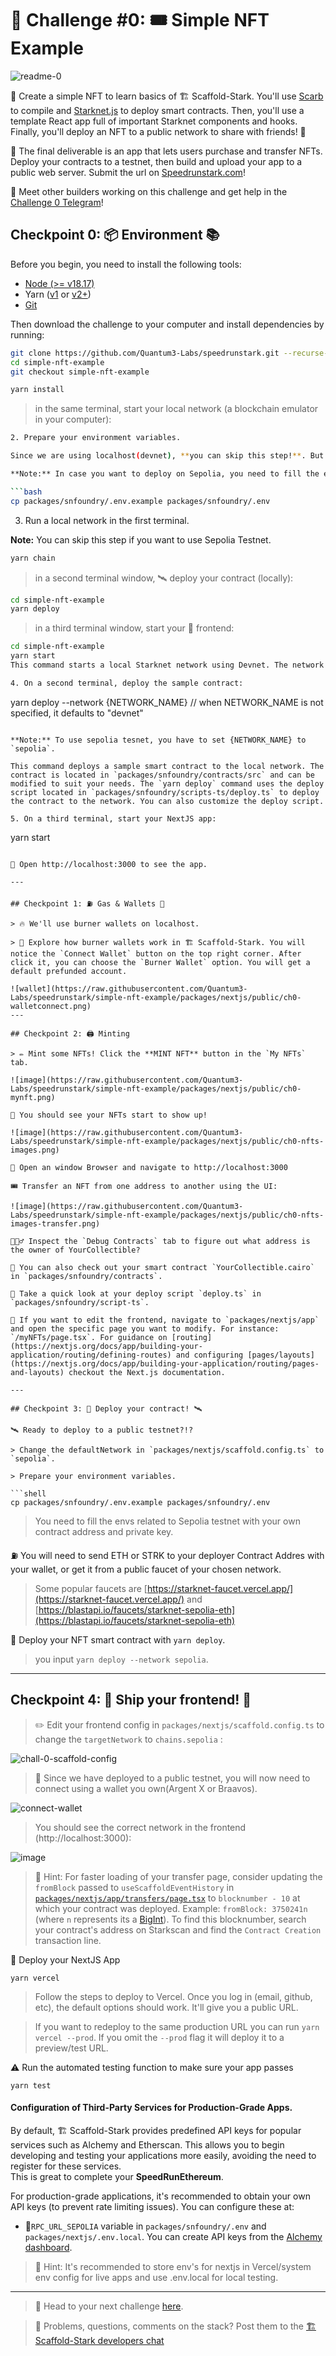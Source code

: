 # 🚩 Challenge #0: 🎟 Simple NFT Example

![readme-0](https://raw.githubusercontent.com/Quantum3-Labs/speedrunstark/4fa48a3fb7eb1319c3424b9b835fc6acdb1a9f00/packages/nextjs/public/hero.png)

🎫 Create a simple NFT to learn basics of 🏗 Scaffold-Stark. You'll use [Scarb](https://docs.swmansion.com/scarb/) to compile and [Starknet.js](https://www.starknetjs.com/) to deploy smart contracts. Then, you'll use a template React app full of important Starknet components and hooks. Finally, you'll deploy an NFT to a public network to share with friends! 🚀

🌟 The final deliverable is an app that lets users purchase and transfer NFTs. Deploy your contracts to a testnet, then build and upload your app to a public web server. Submit the url on [Speedrunstark.com](https://speedrunstark.com/)!

💬 Meet other builders working on this challenge and get help in the [Challenge 0 Telegram]()!

## Checkpoint 0: 📦 Environment 📚

Before you begin, you need to install the following tools:

- [Node (>= v18.17)](https://nodejs.org/en/download/)
- Yarn ([v1](https://classic.yarnpkg.com/en/docs/install/) or [v2+](https://yarnpkg.com/getting-started/install))
- [Git](https://git-scm.com/downloads)

Then download the challenge to your computer and install dependencies by running:

```sh
git clone https://github.com/Quantum3-Labs/speedrunstark.git --recurse-submodules simple-nft-example
cd simple-nft-example
git checkout simple-nft-example

yarn install
```

> in the same terminal, start your local network (a blockchain emulator in your computer):

```sh
2. Prepare your environment variables.

Since we are using localhost(devnet), **you can skip this step!**. But if you want use the .env file anyway, you can fill the envs related to devnet with any predeployed contract address and private key from starknet-devnet.

**Note:** In case you want to deploy on Sepolia, you need to fill the envs related to sepolia testnet with your own contract address and private key.

```bash
cp packages/snfoundry/.env.example packages/snfoundry/.env
```

3. Run a local network in the first terminal.

**Note:** You can skip this step if you want to use Sepolia Testnet.

```bash
yarn chain
```

> in a second terminal window, 🛰 deploy your contract (locally):

```sh
cd simple-nft-example
yarn deploy
```

> in a third terminal window, start your 📱 frontend:

```sh
cd simple-nft-example
yarn start
This command starts a local Starknet network using Devnet. The network runs on your local machine and can be used for testing and development. You can customize the network configuration in `scaffold.config.ts`.

4. On a second terminal, deploy the sample contract:

```
yarn deploy --network {NETWORK_NAME} // when NETWORK_NAME is not specified, it defaults to "devnet"
```

**Note:** To use sepolia tesnet, you have to set {NETWORK_NAME} to `sepolia`.

This command deploys a sample smart contract to the local network. The contract is located in `packages/snfoundry/contracts/src` and can be modified to suit your needs. The `yarn deploy` command uses the deploy script located in `packages/snfoundry/scripts-ts/deploy.ts` to deploy the contract to the network. You can also customize the deploy script.

5. On a third terminal, start your NextJS app:

```
yarn start
```

📱 Open http://localhost:3000 to see the app.

---

## Checkpoint 1: ⛽️ Gas & Wallets 👛

> 🔥 We'll use burner wallets on localhost.

> 👛 Explore how burner wallets work in 🏗 Scaffold-Stark. You will notice the `Connect Wallet` button on the top right corner. After click it, you can choose the `Burner Wallet` option. You will get a default prefunded account. 

![wallet](https://raw.githubusercontent.com/Quantum3-Labs/speedrunstark/simple-nft-example/packages/nextjs/public/ch0-walletconnect.png)
---

## Checkpoint 2: 🖨 Minting

> ✏️ Mint some NFTs! Click the **MINT NFT** button in the `My NFTs` tab.

![image](https://raw.githubusercontent.com/Quantum3-Labs/speedrunstark/simple-nft-example/packages/nextjs/public/ch0-mynft.png)

👀 You should see your NFTs start to show up!

![image](https://raw.githubusercontent.com/Quantum3-Labs/speedrunstark/simple-nft-example/packages/nextjs/public/ch0-nfts-images.png)

👛 Open an window Browser and navigate to http://localhost:3000

🎟 Transfer an NFT from one address to another using the UI:

![image](https://raw.githubusercontent.com/Quantum3-Labs/speedrunstark/simple-nft-example/packages/nextjs/public/ch0-nfts-images-transfer.png)

🕵🏻‍♂️ Inspect the `Debug Contracts` tab to figure out what address is the owner of YourCollectible?

🔏 You can also check out your smart contract `YourCollectible.cairo` in `packages/snfoundry/contracts`.

💼 Take a quick look at your deploy script `deploy.ts` in `packages/snfoundry/script-ts`.

📝 If you want to edit the frontend, navigate to `packages/nextjs/app` and open the specific page you want to modify. For instance: `/myNFTs/page.tsx`. For guidance on [routing](https://nextjs.org/docs/app/building-your-application/routing/defining-routes) and configuring [pages/layouts](https://nextjs.org/docs/app/building-your-application/routing/pages-and-layouts) checkout the Next.js documentation.

---

## Checkpoint 3: 💾 Deploy your contract! 🛰

🛰 Ready to deploy to a public testnet?!?

> Change the defaultNetwork in `packages/nextjs/scaffold.config.ts` to `sepolia`.

> Prepare your environment variables. 

```shell
cp packages/snfoundry/.env.example packages/snfoundry/.env
```

> You need to fill the envs related to Sepolia testnet with your own contract address and private key.

⛽️ You will need to send ETH or STRK to your deployer Contract Addres with your wallet, or get it from a public faucet of your chosen network.

> Some popular faucets are [https://starknet-faucet.vercel.app/](https://starknet-faucet.vercel.app/) and [https://blastapi.io/faucets/starknet-sepolia-eth](https://blastapi.io/faucets/starknet-sepolia-eth)

🚀 Deploy your NFT smart contract with `yarn deploy`.

> you input `yarn deploy --network sepolia`.

---

## Checkpoint 4: 🚢 Ship your frontend! 🚁

> ✏️ Edit your frontend config in `packages/nextjs/scaffold.config.ts` to change the `targetNetwork` to `chains.sepolia` :

![chall-0-scaffold-config](https://raw.githubusercontent.com/Quantum3-Labs/speedrunstark/simple-nft-example/packages/nextjs/public/ch0-scaffold-config.png)

> 🦊 Since we have deployed to a public testnet, you will now need to connect using a wallet you own(Argent X or Braavos).

![connect-wallet](https://raw.githubusercontent.com/Quantum3-Labs/speedrunstark/simple-nft-example/packages/nextjs/public/ch0-walletconnect.png)

> You should see the correct network in the frontend (http://localhost:3000):

![image](https://raw.githubusercontent.com/Quantum3-Labs/speedrunstark/simple-nft-example/packages/nextjs/public/ch0-balance.png)

> 💬 Hint: For faster loading of your transfer page, consider updating the `fromBlock` passed to `useScaffoldEventHistory` in [`packages/nextjs/app/transfers/page.tsx`](https://github.com/Quantum3-Labs/scaffold-stark-2/blob/main/packages/nextjs/hooks/scaffold-stark/useScaffoldEventHistory.ts) to `blocknumber - 10` at which your contract was deployed. Example: `fromBlock: 3750241n` (where `n` represents its a [BigInt](https://developer.mozilla.org/en-US/docs/Web/JavaScript/Reference/Global_Objects/BigInt)). To find this blocknumber, search your contract's address on Starkscan and find the `Contract Creation` transaction line.

🚀 Deploy your NextJS App

```shell
yarn vercel
```

> Follow the steps to deploy to Vercel. Once you log in (email, github, etc), the default options should work. It'll give you a public URL.

> If you want to redeploy to the same production URL you can run `yarn vercel --prod`. If you omit the `--prod` flag it will deploy it to a preview/test URL.

⚠️ Run the automated testing function to make sure your app passes

```shell
yarn test
```

#### Configuration of Third-Party Services for Production-Grade Apps.

By default, 🏗 Scaffold-Stark provides predefined API keys for popular services such as Alchemy and Etherscan. This allows you to begin developing and testing your applications more easily, avoiding the need to register for these services.  
This is great to complete your **SpeedRunEthereum**.

For production-grade applications, it's recommended to obtain your own API keys (to prevent rate limiting issues). You can configure these at:

- 🔷`RPC_URL_SEPOLIA` variable in `packages/snfoundry/.env` and `packages/nextjs/.env.local`. You can create API keys from the [Alchemy dashboard](https://dashboard.alchemy.com/).


> 💬 Hint: It's recommended to store env's for nextjs in Vercel/system env config for live apps and use .env.local for local testing.


---

> 🏃 Head to your next challenge [here](https://github.com/Quantum3-Labs/speedrunstark/tree/decentralized-staking).

> 💭 Problems, questions, comments on the stack? Post them to the [🏗 Scaffold-Stark developers chat]()
